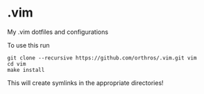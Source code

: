 # .vim
My .vim dotfiles and configurations

To use this run 

```
git clone --recursive https://github.com/orthros/.vim.git vim
cd vim
make install
```

This will create symlinks in the appropriate directories!